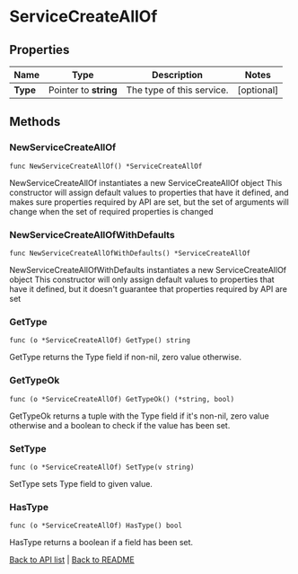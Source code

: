 # ServiceCreateAllOf

## Properties

Name | Type | Description | Notes
------------ | ------------- | ------------- | -------------
**Type** | Pointer to **string** | The type of this service. | [optional] 

## Methods

### NewServiceCreateAllOf

`func NewServiceCreateAllOf() *ServiceCreateAllOf`

NewServiceCreateAllOf instantiates a new ServiceCreateAllOf object
This constructor will assign default values to properties that have it defined,
and makes sure properties required by API are set, but the set of arguments
will change when the set of required properties is changed

### NewServiceCreateAllOfWithDefaults

`func NewServiceCreateAllOfWithDefaults() *ServiceCreateAllOf`

NewServiceCreateAllOfWithDefaults instantiates a new ServiceCreateAllOf object
This constructor will only assign default values to properties that have it defined,
but it doesn't guarantee that properties required by API are set

### GetType

`func (o *ServiceCreateAllOf) GetType() string`

GetType returns the Type field if non-nil, zero value otherwise.

### GetTypeOk

`func (o *ServiceCreateAllOf) GetTypeOk() (*string, bool)`

GetTypeOk returns a tuple with the Type field if it's non-nil, zero value otherwise
and a boolean to check if the value has been set.

### SetType

`func (o *ServiceCreateAllOf) SetType(v string)`

SetType sets Type field to given value.

### HasType

`func (o *ServiceCreateAllOf) HasType() bool`

HasType returns a boolean if a field has been set.


[Back to API list](../README.md#documentation-for-api-endpoints) | [Back to README](../README.md)


